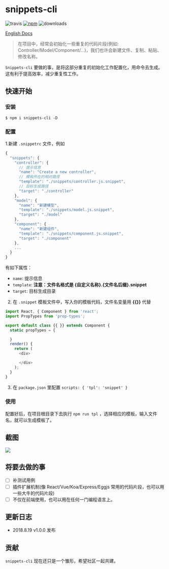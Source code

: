 # snippets-cli
![travis](https://img.shields.io/travis/ycjcl868/snippets-cli.svg) [![npm](https://img.shields.io/npm/v/snippets-cli.svg)](https://www.npmjs.com/package/snippets-cli) ![downloads](https://img.shields.io/npm/dw/snippets-cli.svg
)

[English Docs](./README.md)

> 在项目中，经常会初始化一些重复的代码片段(例如: Controller/Model/Component/...)，我们也许会新建文件、复制、粘贴、修改名称。

`Snippets-cli` 要做的事，是将这部分重复的初始化工作配置化，用命令去生成。这有利于提高效率，减少重复性工作。


## 快速开始
### 安装
```
$ npm i snippets-cli -D
```

### 配置
1.新建 `.snippetrc` 文件，例如

```js
{
  "snippets": {
    "controller": {
      // 提示信息
      "name": "Create a new controller",
      // 模板所在的相对路径
      "template": "./snippets/controller.js.snippet",
      // 目标生成路径
      "target": "./controller"
    },
    "model": {
      "name": "新建模型",
      "template": "./snippets/model.js.snippet",
      "target": "./model"
    },
    "component": {
      "name": "新建组件",
      "template": "./snippets/component.js.snippet",
      "target": "./component"
    },
    ...
  }
}
```

有如下属性：

- `name`: 提示信息
- `template`: **注意：文件名格式是 {自定义名称}.{文件名后缀}.snippet**
- `target`: 目标生成目录

2. 在 `.snippet` 模板文件中，写入你的模板代码，文件名变量用 **{{}}** 代替

```js
import React, { Component } from 'react';
import PropTypes from 'prop-types';

export default class {{ }} extends Component {
  static propTypes = {

  }
  render() {
    return (
      <div>

      </div>
    );
  }
}
```

3. 在 `package.json` 里配置 `scripts: { 'tpl': 'snippet' }`

### 使用
配置好后，在项目根目录下去执行 `npm run tpl` ，选择相应的模板，输入文件名，就可以生成模板了。

## 截图
![](https://user-images.githubusercontent.com/13595509/44296557-db9c3400-a2f3-11e8-9a30-bc2c66c542d0.png)

## 将要去做的事
- [ ] 补测试用例
- [ ] 插件扩展机制(像 React/Vue/Koa/Express/Eggjs 常用的代码片段，也可以用一些大牛的代码片段)
- [ ] 不仅在前端使用，也可以用在任何一门编程语言上。

## 更新日志
- 2018.8.19 v1.0.0 发布

## 贡献
`snippets-cli` 现在还只是一个雏形，希望社区一起共建。

